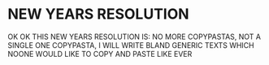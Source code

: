 # NEW YEARS RESOLUTION

OK OK THIS NEW YEARS RESOLUTION IS: NO MORE COPYPASTAS, NOT A SINGLE ONE COPYPASTA, I WILL WRITE BLAND GENERIC TEXTS WHICH NOONE WOULD LIKE TO COPY AND PASTE LIKE EVER


